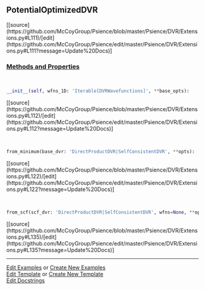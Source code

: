 ## <a id="Psience.DVR.Extensions.PotentialOptimizedDVR">PotentialOptimizedDVR</a> 
<div class="docs-source-link" markdown="1">
[[source](https://github.com/McCoyGroup/Psience/blob/master/Psience/DVR/Extensions.py#L111)/[edit](https://github.com/McCoyGroup/Psience/edit/master/Psience/DVR/Extensions.py#L111?message=Update%20Docs)]
</div>



<div class="collapsible-section">
 <div class="collapsible-section collapsible-section-header" markdown="1">
 
### <a class="collapse-link" data-toggle="collapse" href="#methods">Methods and Properties</a> <a class="float-right" data-toggle="collapse" href="#methods"><i class="fa fa-chevron-down"></i></a>

 </div>
 <div class="collapsible-section collapsible-section-body collapse" id="methods" markdown="1">

<a id="Psience.DVR.Extensions.PotentialOptimizedDVR.__init__" class="docs-object-method">&nbsp;</a> 
```python
__init__(self, wfns_1D: 'Iterable[DVRWavefunctions]', **base_opts): 
```
<div class="docs-source-link" markdown="1">
[[source](https://github.com/McCoyGroup/Psience/blob/master/Psience/DVR/Extensions.py#L112)/[edit](https://github.com/McCoyGroup/Psience/edit/master/Psience/DVR/Extensions.py#L112?message=Update%20Docs)]
</div>

<a id="Psience.DVR.Extensions.PotentialOptimizedDVR.from_minimum" class="docs-object-method">&nbsp;</a> 
```python
from_minimum(base_dvr: 'DirectProductDVR|SelfConsistentDVR', **opts): 
```
<div class="docs-source-link" markdown="1">
[[source](https://github.com/McCoyGroup/Psience/blob/master/Psience/DVR/Extensions.py#L122)/[edit](https://github.com/McCoyGroup/Psience/edit/master/Psience/DVR/Extensions.py#L122?message=Update%20Docs)]
</div>

<a id="Psience.DVR.Extensions.PotentialOptimizedDVR.from_scf" class="docs-object-method">&nbsp;</a> 
```python
from_scf(scf_dvr: 'DirectProductDVR|SelfConsistentDVR', wfns=None, **opts): 
```
<div class="docs-source-link" markdown="1">
[[source](https://github.com/McCoyGroup/Psience/blob/master/Psience/DVR/Extensions.py#L135)/[edit](https://github.com/McCoyGroup/Psience/edit/master/Psience/DVR/Extensions.py#L135?message=Update%20Docs)]
</div>

 </div>
</div>






___

[Edit Examples](https://github.com/McCoyGroup/Psience/edit/gh-pages/ci/examples/Psience/DVR/Extensions/PotentialOptimizedDVR.md) or 
[Create New Examples](https://github.com/McCoyGroup/Psience/new/gh-pages/?filename=ci/examples/Psience/DVR/Extensions/PotentialOptimizedDVR.md) <br/>
[Edit Template](https://github.com/McCoyGroup/Psience/edit/gh-pages/ci/docs/Psience/DVR/Extensions/PotentialOptimizedDVR.md) or 
[Create New Template](https://github.com/McCoyGroup/Psience/new/gh-pages/?filename=ci/docs/templates/Psience/DVR/Extensions/PotentialOptimizedDVR.md) <br/>
[Edit Docstrings](https://github.com/McCoyGroup/Psience/edit/master/Psience/DVR/Extensions.py#L111?message=Update%20Docs)